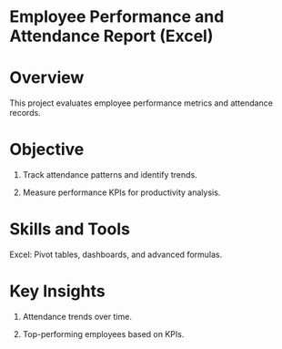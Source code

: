 # Employee Performance and Attendance Report (Excel)


# Overview

This project evaluates employee performance metrics and attendance records.


# Objective

1) Track attendance patterns and identify trends.

2) Measure performance KPIs for productivity analysis.


# Skills and Tools

Excel: Pivot tables, dashboards, and advanced formulas.


# Key Insights

1) Attendance trends over time.

2) Top-performing employees based on KPIs.
